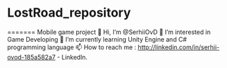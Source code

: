 # LostRoad_repository
=======
Mobile game project
👋 Hi, I’m @SerhiiOvD
👀 I’m interested in Game Developing
🌱 I’m currently learning Unity Engine and C# programming language
📫 How to reach me : http://linkedin.com/in/serhii-ovod-185a582a7 - Linkedln.

